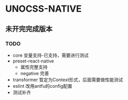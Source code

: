# UNOCSS-NATIVE

## 未开完完成版本

### TODO

- core 变量支持-已支持，需要进行测试
- preset-react-native
    - 属性完整支持
    - negative 完善
- transformer 暂定为Context形式，后面需要做性能测试
- eslint 改用antfu的config配置
- 测试补齐
